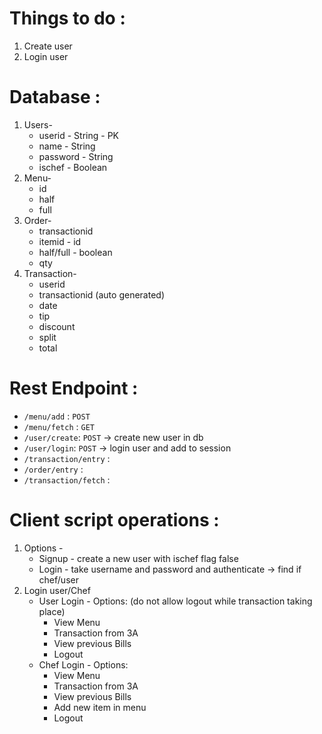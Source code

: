 # Things to do :
1. Create user
2. Login user



# Database :
1. Users-
    * userid - String - PK 
    * name - String
    * password - String
    * ischef - Boolean
2. Menu-
    * id
    * half
    * full
3. Order-
    * transactionid
    * itemid - id
    * half/full - boolean
    * qty
4. Transaction-
    * userid
    * transactionid (auto generated)
    * date
    * tip
    * discount
    * split
    * total

# Rest Endpoint :
* `/menu/add` : `POST` 
* `/menu/fetch` : `GET`
* `/user/create`: `POST` -> create new user in db
* `/user/login`: `POST` -> login user and add to session
* `/transaction/entry` :
* `/order/entry` :
* `/transaction/fetch` :

# Client script operations :
1. Options -
    * Signup - create a new user with ischef flag false
    * Login - take username and password and authenticate -> find if chef/user
2. Login user/Chef
    * User Login - Options: (do not allow logout while transaction taking place)
        * View Menu
        * Transaction from 3A
        * View previous Bills
        * Logout
    * Chef Login - Options:
        * View Menu
        * Transaction from 3A
        * View previous Bills
        * Add new item in menu
        * Logout